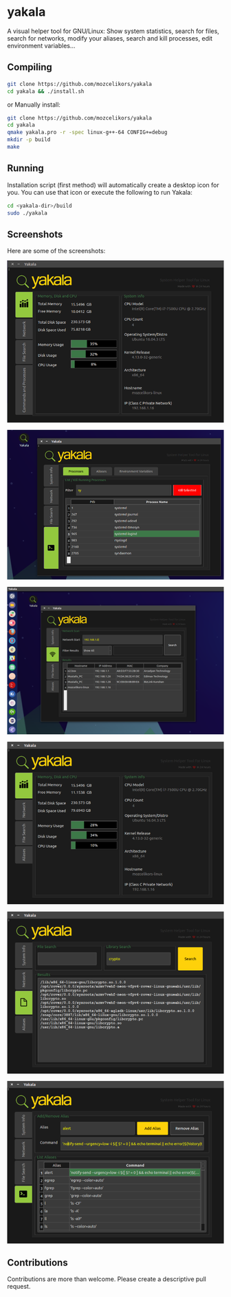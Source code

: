 # yakala
A visual helper tool for GNU/Linux: Show system statistics, search for files, search for networks, modify your aliases, search and kill processes, edit environment variables...

## Compiling

```bash
git clone https://github.com/mozcelikors/yakala
cd yakala && ./install.sh
```

or Manually install:

```bash
git clone https://github.com/mozcelikors/yakala
cd yakala
qmake yakala.pro -r -spec linux-g++-64 CONFIG+=debug
mkdir -p build
make
```


## Running

Installation script (first method) will automatically create a desktop icon for you. You can use that icon or execute the following to run Yakala:

```bash
cd <yakala-dir>/build
sudo ./yakala
```

## Screenshots

Here are some of the screenshots:

![alt text](https://raw.githubusercontent.com/mozcelikors/yakala/master/docs/img/peek.gif)

![alt text](https://raw.githubusercontent.com/mozcelikors/yakala/master/docs/img/Selection_005.png)

![alt text](https://raw.githubusercontent.com/mozcelikors/yakala/master/docs/img/Selection_004.png)

![alt text](https://raw.githubusercontent.com/mozcelikors/yakala/master/docs/img/image916.png)

![alt text](https://raw.githubusercontent.com/mozcelikors/yakala/master/docs/img/image2022.png)

![alt text](https://raw.githubusercontent.com/mozcelikors/yakala/master/docs/img/image2575.png)


## Contributions

Contributions are more than welcome. Please create a descriptive pull request.
